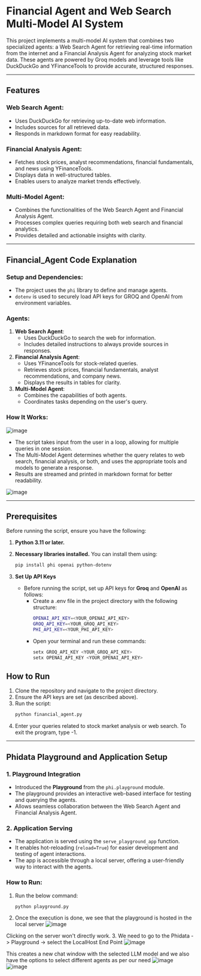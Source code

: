 # Financial Agent and Web Search Multi-Model AI System

This project implements a multi-model AI system that combines two specialized agents: a Web Search Agent for retrieving real-time information from the internet and a Financial Analysis Agent for analyzing stock market data. These agents are powered by Groq models and leverage tools like DuckDuckGo and YFinanceTools to provide accurate, structured responses.

---

## Features

### Web Search Agent:
- Uses DuckDuckGo for retrieving up-to-date web information.
- Includes sources for all retrieved data.
- Responds in markdown format for easy readability.

### Financial Analysis Agent:
- Fetches stock prices, analyst recommendations, financial fundamentals, and news using YFinanceTools.
- Displays data in well-structured tables.
- Enables users to analyze market trends effectively.

### Multi-Model Agent:
- Combines the functionalities of the Web Search Agent and Financial Analysis Agent.
- Processes complex queries requiring both web search and financial analytics.
- Provides detailed and actionable insights with clarity.

---

## Financial_Agent Code Explanation

### Setup and Dependencies:
- The project uses the `phi` library to define and manage agents.
- `dotenv` is used to securely load API keys for GROQ and OpenAI from environment variables.

### Agents:
1. **Web Search Agent**:
   - Uses DuckDuckGo to search the web for information.
   - Includes detailed instructions to always provide sources in responses.
2. **Financial Analysis Agent**:
   - Uses YFinanceTools for stock-related queries.
   - Retrieves stock prices, financial fundamentals, analyst recommendations, and company news.
   - Displays the results in tables for clarity.
3. **Multi-Model Agent**:
   - Combines the capabilities of both agents.
   - Coordinates tasks depending on the user's query.

### How It Works:
![image](https://github.com/user-attachments/assets/b1f7d2e3-d3cd-43ba-abd0-32d9cbed8a96)

- The script takes input from the user in a loop, allowing for multiple queries in one session.
- The Multi-Model Agent determines whether the query relates to web search, financial analysis, or both, and uses the appropriate tools and models to generate a response.
- Results are streamed and printed in markdown format for better readability.

![image](https://github.com/user-attachments/assets/4c2f5517-88ae-42da-aff1-1418f759ac31)


---

## Prerequisites

Before running the script, ensure you have the following:

1. **Python 3.11 or later.**

2. **Necessary libraries installed.** You can install them using:
   ```bash
   pip install phi openai python-dotenv
   ```
3. **Set Up API Keys**
     - Before running the script, set up API keys for **Groq** and **OpenAI** as follows:
         - Create a .env file in the project directory with the following structure:
           ```bash
           OPENAI_API_KEY=<YOUR_OPENAI_API_KEY>
           GROQ_API_KEY=<YOUR_GROQ_API_KEY>
           PHI_API_KEY=<YOUR_PHI_API_KEY>
           ```
         - Open your terminal and run these commands:
           ```bash
           setx GROQ_API_KEY <YOUR_GROQ_API_KEY>
           setx OPENAI_API_KEY <YOUR_OPENAI_API_KEY>
           ```

## How to Run
1. Clone the repository and navigate to the project directory.
2. Ensure the API keys are set (as described above).
3. Run the script:
    ```bash
    python financial_agent.py
    ```
4. Enter your queries related to stock market analysis or web search. To exit the program, type -1.

----------------------------------------------------------------------------------------------------------------------------

## Phidata Playground and Application Setup
### 1. **Playground Integration**
- Introduced the **Playground** from the `phi.playground` module.
- The playground provides an interactive web-based interface for testing and querying the agents.
- Allows seamless collaboration between the Web Search Agent and Financial Analysis Agent.

### 2. **Application Serving**
- The application is served using the `serve_playground_app` function.
- It enables hot-reloading (`reload=True`) for easier development and testing of agent interactions.
- The app is accessible through a local server, offering a user-friendly way to interact with the agents.

### How to Run:
1. Run the below command:
   ```bash
   python playground.py
   ```
2. Once the execution is done, we see that the playground is hosted in the local server
![image](https://github.com/user-attachments/assets/37b9935b-f026-4c7d-a1be-dba1cb25e0e1)

Clicking on the server won't directly work.
3. We need to go to the Phidata -> Playground -> select the LocalHost End Point
     ![image](https://github.com/user-attachments/assets/5f89f58f-5a53-4db6-86aa-afb5eab58f31)

  This creates a new chat window with the selected LLM model and we also have the options to select different agents as per our need
  ![image](https://github.com/user-attachments/assets/448db917-ea5b-4001-8053-0d949cb608ef)
  ![image](https://github.com/user-attachments/assets/42a7de3c-f9b6-4b44-a859-7028039045c3)



